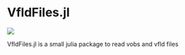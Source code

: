 # VfldFiles.jl

[![](https://img.shields.io/badge/docs-dev-blue.svg)](https://hirlam.github.io/VfldFiles.jl/dev/)

VfldFiles.jl is a small julia package to read vobs and vfld files  
